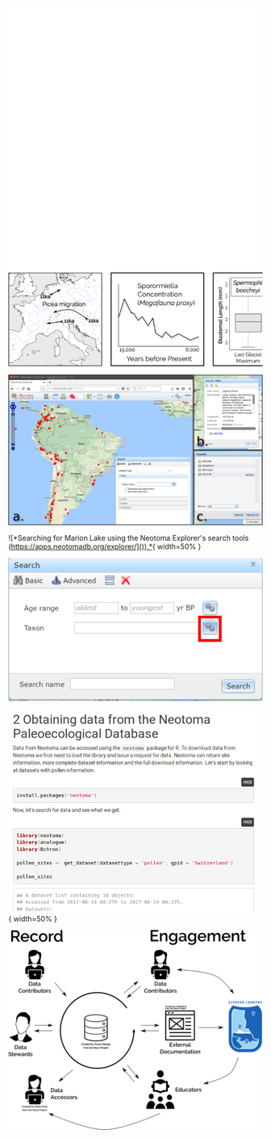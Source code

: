 ![Examples of Quaternary datasets, simplified and adapted from their original publications: (1) Species migration through time beginning 11,000 years before present (11ka), here, *Picea* (spruce) in Europe after the end of the last ice age [from Latalowa and van der Knaap, -@latalowa2006late]; (2) Megafaunal extinction interpreted from the decline in the fungal spore Sporormiella, present in the dung of large herbivores [after @gill2009pleistocene] and (3) change in mammal body size in the ground squirrel *Spermophilus beecheyi* [after @blois2008environmental].](figures/three_panel.png)

![*The Neotoma Explorer is a web based data discovery tool, that allows a map based search for paleoecological sites using species names, site locations, site names, or other associated metadata (a). The tool provides the opportunity to examine individual sites (b) and to select a number of sites for download and later processing or study (c).*](figures/explorer.png)

![*Searching for Marion Lake using the Neotoma Explorer's search tools ([https://apps.neotomadb.org/explorer/]()).*](figures/Search_Site.png){ width=50% }

![The search tools provide the opportunity to search for a single taxon or for multiple taxa simultaneously.](figures/gear_box.png)

![Educational material presented on [Neotoma's GitHub Pages](https://neotomadb.github.io/workbooks/AgeModels.html) show the initial stages of constructing chronologies for paleoecological records.](figures/R_withgithub.png){ width=50% }

![CCDRs involved in engagement can access new communities outside of the traditional sphere of activity in the research community.  Clipart of woman at computer created by Nikita Kozin and clip art of database by Vicons Design, both from the Noun Project, licensed under a CC-0 license.](figures/figureimg.png)